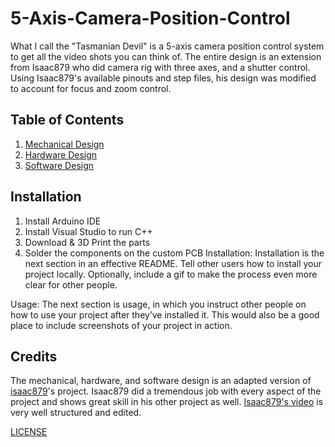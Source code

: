 # 5-Axis-Camera-Position-Control
  What I call the "Tasmanian Devil" is a 5-axis camera position control system to get all the video shots you can think of. The entire design is an extension from Isaac879 who did camera rig with three axes, and a shutter control. Using Isaac879's available pinouts and step files, his design was modified to account for focus and zoom control.

## Table of Contents
1. [Mechanical Design](Mechanical.md)
2. [Hardware Design](Hardware.md)
3. [Software Design](Software.md)

## Installation
1. Install Arduino IDE
2. Install Visual Studio to run C++
3. Download & 3D Print the parts
4. Solder the components on the custom PCB
Installation: Installation is the next section in an effective README. Tell other users how to install your project locally. Optionally, include a gif to make the process even more clear for other people.

Usage: The next section is usage, in which you instruct other people on how to use your project after they’ve installed it. This would also be a good place to include screenshots of your project in action.

## Credits
  The mechanical, hardware, and software design is an adapted version of [isaac879](https://github.com/isaac879?tab=repositories)'s project. Isaac879 did a tremendous job with every aspect of the project and shows great skill in his other project as well. [Isaac879's video](https://www.youtube.com/watch?v=1FfB7cLkUyQ) is very well structured and edited.

[LICENSE](LICENSE)
